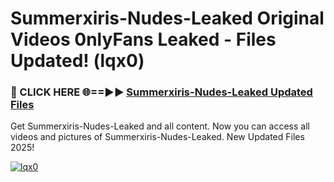 # Summerxiris-Nudes-Leaked Original Videos 0nlyFans Leaked - Files Updated! (lqx0)

<h3>🔴 CLICK HERE 🌐==►► <a href="https://tinyurl.com/4mcuefdz" rel="nofollow">Summerxiris-Nudes-Leaked Updated Files</a></h3>

Get Summerxiris-Nudes-Leaked and all content. Now you can access all videos and pictures of Summerxiris-Nudes-Leaked. New Updated Files 2025!

[![lqx0](https://i.imgur.com/StAQSOY.gif)](https://tinyurl.com/4mcuefdz)
